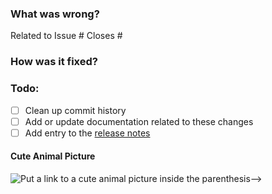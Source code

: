### What was wrong?

Related to Issue #
Closes #

### How was it fixed?

### Todo:

- [ ] Clean up commit history
- [ ] Add or update documentation related to these changes
- [ ] Add entry to the [release notes](https://github.com/ethereum/py-trie/blob/main/newsfragments/README.md)

#### Cute Animal Picture

![Put a link to a cute animal picture inside the parenthesis-->](<>)
